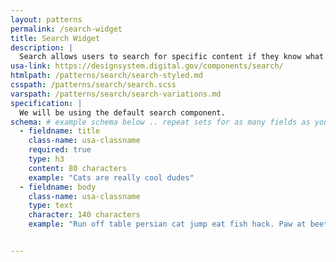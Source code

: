 ```yaml
---
layout: patterns
permalink: /search-widget
title: Search Widget
description: |
  Search allows users to search for specific content if they know what search terms to use or can’t find desired content in the main navigation
usa-link: https://designsystem.digital.gov/components/search/
htmlpath: /patterns/search/search-styled.md
csspath: /patterns/search/search.scss
varspath: /patterns/search/search-variations.md
specification: |
  We will be using the default search component. 
schema: # example schema below .. repeat sets for as many fields as you have
  - fieldname: title
    class-name: usa-classname
    required: true
    type: h3
    content: 80 characters
    example: "Cats are really cool dudes"
  - fieldname: body
    class-name: usa-classname
    type: text
    character: 140 characters
    example: "Run off table persian cat jump eat fish hack. Paw at beetle and eat it before it gets away demand"


---
```

<!--- if extra information is needed for this pattern, write here in Markdown. -->
<!--- to learn markdown format go to https://docs.github.com/en/github/writing-on-github/basic-writing-and-formatting-syntax -->


